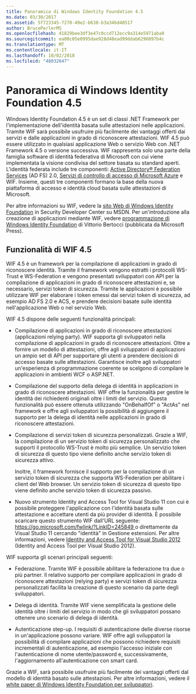 ```yaml
---
title: Panoramica di Windows Identity Foundation 4.5
ms.date: 03/30/2017
ms.assetid: 5f723345-7270-49e2-b638-b3a34bd40517
author: BrucePerlerMS
ms.openlocfilehash: 41829bee3df3e47c0ccd712ecc9a314e5971aba0
ms.sourcegitcommit: ea00c05e0995dae928d48ead99ddab6296097b4c
ms.translationtype: MT
ms.contentlocale: it-IT
ms.lasthandoff: 10/02/2018
ms.locfileid: "48032647"
---
```

# <a name="windows-identity-foundation-45-overview"></a>Panoramica di Windows Identity Foundation 4.5
Windows Identity Foundation 4.5 è un set di classi .NET Framework per l'implementazione dell'identità basata sulle attestazioni nelle applicazioni. Tramite WIF sarà possibile usufruire più facilmente dei vantaggi offerti dai servizi e dalle applicazioni in grado di riconoscere attestazioni. WIF 4.5 può essere utilizzato in qualsiasi applicazione Web o servizio Web con .NET Framework 4.5 o versione successiva. WIF rappresenta solo una parte della famiglia software di identità federativa di Microsoft con cui viene implementata la visione condivisa del settore basata su standard aperti. L'identità federata include tre componenti: [Active Directory® Federation Services](https://go.microsoft.com/fwlink/?LinkID=247516) (AD FS) 2.0, [Servizi di controllo di accesso di Microsoft Azure](https://go.microsoft.com/fwlink/?LinkID=247517) e WIF. Insieme, questi tre componenti formano la base della nuova piattaforma di accesso e identità cloud basata sulle attestazioni di Microsoft.  
  
 Per altre informazioni su WIF, vedere la [sito Web di Windows Identity Foundation](https://go.microsoft.com/fwlink/?LinkId=149009) in Security Developer Center su MSDN. Per un'introduzione alla creazione di applicazioni mediante WIF, vedere [programmazione di Windows Identity Foundation](https://go.microsoft.com/fwlink/?LinkId=210158) di Vittorio Bertocci (pubblicata da Microsoft Press).  
  
## <a name="wif-45-features"></a>Funzionalità di WIF 4.5  
 WIF 4.5 è un framework per la compilazione di applicazioni in grado di riconoscere identità. Tramite il framework vengono estratti i protocolli WS-Trust e WS-Federation e vengono presentati sviluppatori con API per la compilazione di applicazioni in grado di riconoscere attestazioni e, se necessario, servizi token di sicurezza. Tramite le applicazioni è possibile utilizzare WIF per elaborare i token emessi dai servizi token di sicurezza, ad esempio AD FS 2.0 e ACS, e prendere decisioni basate sulle identità nell'applicazione Web o nel servizio Web.  
  
 WIF 4.5 dispone delle seguenti funzionalità principali:  
  
-   Compilazione di applicazioni in grado di riconoscere attestazioni (applicazioni relying party). WIF supporta gli sviluppatori nella compilazione di applicazioni in grado di riconoscere attestazioni. Oltre a fornire un modello di attestazioni, offre agli sviluppatori di applicazioni un ampio set di API per supportare gli utenti a prendere decisioni di accesso basate sulle attestazioni.  Garantisce inoltre agli sviluppatori un'esperienza di programmazione coerente se scelgono di compilare le applicazioni in ambienti WCF o ASP.NET.  
  
-   Compilazione del supporto della delega di identità in applicazioni in grado di riconoscere attestazioni.  WIF offre la funzionalità per gestire le identità dei richiedenti originali oltre i limiti del servizio. Questa funzionalità può essere ottenuta utilizzando "OnBehalfOf" o "ActAs" nel framework e offre agli sviluppatori la possibilità di aggiungere il supporto per la delega di identità nelle applicazioni in grado di riconoscere attestazioni.  
  
-   Compilazione di servizi token di sicurezza personalizzati.  Grazie a WIF, la compilazione di un servizio token di sicurezza personalizzato che supporti il protocollo WS-Trust è molto più semplice. Un servizio token di sicurezza di questo tipo viene definito anche servizio token di sicurezza attivo.  
  
     Inoltre, il framework fornisce il supporto per la compilazione di un servizio token di sicurezza che supporta WS-Federation per abilitare i client del Web browser. Un servizio token di sicurezza di questo tipo viene definito anche servizio token di sicurezza passivo.  
  
-   Nuovo strumento Identity and Access Tool for Visual Studio 11 con cui è possibile proteggere l'applicazione con l'identità basata sulle attestazione e accettare utenti da più provider di identità. È possibile scaricare questo strumento WIF dall'URL seguente: [ https://go.microsoft.com/fwlink/?LinkID=245849 ](https://go.microsoft.com/fwlink/?LinkID=245849) o direttamente da Visual Studio 11 cercando "identità" in Gestione estensioni. Per altre informazioni, vedere [Identity and Access Tool for Visual Studio 2012](../../../docs/framework/security/identity-and-access-tool-for-vs.md) (Identity and Access Tool per Visual Studio 2012).  
  
 WIF supporta gli scenari principali seguenti:  
  
-   Federazione.  Tramite WIF è possibile abilitare la federazione tra due o più partner. Il relativo supporto per compilare applicazioni in grado di riconoscere attestazioni (relying party) e servizi token di sicurezza personalizzati facilita la creazione di questo scenario da parte degli sviluppatori.  
  
-   Delega di identità.  Tramite WIF viene semplificata la gestione delle identità oltre i limiti del servizio in modo che gli sviluppatori possano ottenere uno scenario di delega di identità.  
  
-   Autenticazione step-up. I requisiti di autenticazione delle diverse risorse in un'applicazione possono variare. WIF offre agli sviluppatori la possibilità di compilare applicazioni che possono richiedere requisiti incrementali di autenticazione, ad esempio l'accesso iniziale con l'autenticazione di nome utente/password e, successivamente, l'aggiornamento all'autenticazione con smart card.  
  
 Grazie a WIF, sarà possibile usufruire più facilmente dei vantaggi offerti dal modello di identità basato sulle attestazioni. Per altre informazioni, vedere il [white paper di Windows Identity Foundation per sviluppatori](https://download.microsoft.com/download/7/d/0/7d0b5166-6a8a-418a-addd-95ee9b046994/windowsidentityfoundationwhitepaperfordevelopers-rtw.pdf).
